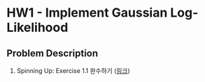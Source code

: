 # HW1 - Implement Gaussian Log-Likelihood

## Problem Description

1. Spinning Up: Exercise 1.1 완수하기 ([링크](https://spinningup.openai.com/en/latest/spinningup/exercises.html#problem-set-1-basics-of-implementation))